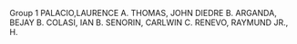 Group 1
PALACIO,LAURENCE A.
THOMAS, JOHN DIEDRE B.
ARGANDA, BEJAY B.
COLASI, IAN B.
SENORIN, CARLWIN C.
RENEVO, RAYMUND JR., H.

